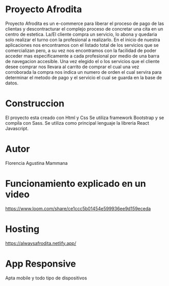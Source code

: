 # Proyecto Afrodita
Proyecto Afrodita es un e-commerce para liberar el proceso de pago de las clientas y descontracturar el complejo proceso de concretar una cita en un centro de estetica. La/El cliente compra un servicio, lo abona y quedaria solo realizar el turno con la profesional a realizarlo.
En el inicio de nuestra aplicaciones nos encontramos con el listado total de los servicios que se comercializan pero, a su vez nos encontramos con la facilidad de poder acceder mas especificamente a cada profesional por medio de una barra de navegacion accesible. 
Una vez elegido el o los servicios que el cliente desee comprar nos llevara al carrito de comprar el cual una vez corroborada la compra nos indica un numero de orden el cual servira para determinar el metodo de pago y el servicio el cual se guarda en la base de datos.

# Construccion
El proyecto esta creado con Html y Css
Se utiliza framework Bootstrap y se compila con Sass.
Se utiliza como principal lenguaje la libreria React Javascript.

# Autor
Florencia Agustina Mammana

# Funcionamiento explicado en un video
https://www.loom.com/share/ce1ccc5b01454e599936ee9d159eceda

# Hosting
https://alwaysafrodita.netlify.app/

# App Responsive
Apta mobile y todo tipo de dispositivos

